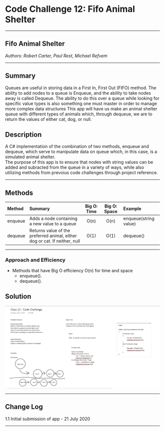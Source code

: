 # Code Challenge 12: Fifo Animal Shelter
---

## Fifo Animal Shelter

*Authors: Robert Carter, Paul Rest, Michael Refvem*

---

## Summary

Queues are useful in storing data in a First In, First Out (FIFO) method. The ability to add nodes to a queue is Enqueue, and the ability to take nodes away is called Dequeue.
The ability to do this over a queue while looking for specific value types is also something one must master in order to manage more complex data structures
This app will have us make an animal shelter queue with different types of animals which, through dequeue, we are to return the values of either cat, dog, or null.

## Description

A C# implementation of the combination of two methods, enqueue and dequeue, which serve to manipulate data on queue which, in this case, is a simulated animal shelter.  
The purpose of this app is to ensure that nodes with string values can be added and subracted from the queue in a variety of ways, while also utilizing methods from prevoius code challenges through project reference. 



---

## Methods

| Method | Summary | Big O: Time | Big O: Space | Example | 
| :----------- | :----------- | :-------------: | :-------------: | :----------- |
| enqueue | Adds a node containing a new value to a queue | O(n) | O(n) | enqueue(string value) |
| dequeue | Returns value of the preferred animal, either dog or cat. If neither, null | O(1) | O(1) | dequeue() |



---
### Approach and Efficiency
* Methods that have Big O efficiency O(n) for time and space
  * enqueue(). 
  * dequeue().

  
## Solution
![Whiteboard Image](./assets/codechallenge12-whiteboard.png)

---

## Change Log

1.1 Initial submission of app - 21 July 2020

---


